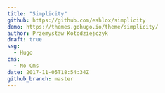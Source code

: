 ```yaml
---
title: "Simplicity"
github: https://github.com/eshlox/simplicity
demo: https://themes.gohugo.io/theme/simplicity/
author: Przemysław Kołodziejczyk
draft: true
ssg:
  - Hugo
cms:
  - No Cms
date: 2017-11-05T18:54:34Z
github_branch: master
---
```

